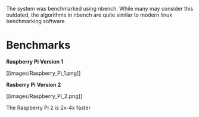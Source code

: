 The system was benchmarked using nbench. While many may consider this outdated, the algorithms in nbench are quite similar to modern linux benchmarking software.

# Benchmarks

**Raspberry Pi Version 1**

[[images/Raspberry_Pi_1.png]]

**Rasberry Pi Version 2**

[[images/Raspberry_Pi_2.png]]

The Raspberry Pi 2 is 2x-4x faster